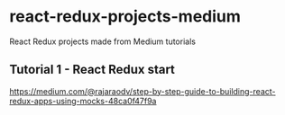 # react-redux-projects-medium
React Redux projects made from Medium tutorials

## Tutorial 1 - React Redux start
https://medium.com/@rajaraodv/step-by-step-guide-to-building-react-redux-apps-using-mocks-48ca0f47f9a
